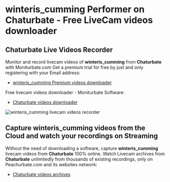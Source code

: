 # winteris_cumming Performer on Chaturbate - Free LiveCam videos downloader

## Chaturbate Live Videos Recorder

Monitor and record livecam videos of **winteris_cumming** from **Chaturbate** with Moniturbate.com
Get a premium trial for free by just and only registering with your Email address:
* [winteris_cumming Premium videos downloader](https://moniturbate.com/request-demo-licence-key.html)

Free livecam videos downloader - Moniturbate Software:
* [Chaturbate videos downloader](https://moniturbate.com/moniturbate-download-software.html)

![winteris_cumming livecam videos recorder](https://peachurnet.com/templates/moniturbate-software.png)


## Capture winteris_cumming videos from the Cloud and watch your recordings on Streaming

Without the need of downloading a software, capture **winteris_cumming** livecam videos from **Chaturbate** 100% online.
Watch Livecam archives from **Chaturbate** unlimitedly from thousands of existing recordings, only on Peachurbate.com and its websites network:
* [Chaturbate videos archives](https://peachurnet.com/)